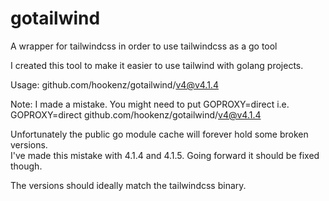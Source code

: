 # gotailwind
A wrapper for tailwindcss in order to use tailwindcss as a go tool

I created this tool to make it easier to use tailwind with golang projects.

Usage:
   github.com/hookenz/gotailwind/v4@v4.1.4

Note: I made a mistake.  You might need to put GOPROXY=direct
  i.e. GOPROXY=direct github.com/hookenz/gotailwind/v4@v4.1.4

Unfortunately the public go module cache will forever hold some broken versions.  
I've made this mistake with 4.1.4 and 4.1.5.  Going forward it should be fixed though.

The versions should ideally match the tailwindcss binary.
